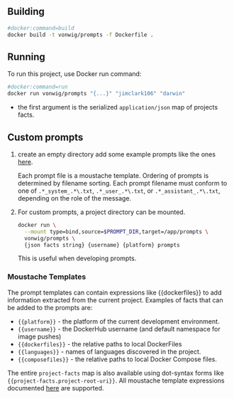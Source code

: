 ## Building

```sh
#docker:command=build
docker build -t vonwig/prompts -f Dockerfile .
```

## Running

To run this project, use Docker run command:

```sh
#docker:command=run
docker run vonwig/prompts "{...}" "jimclark106" "darwin"
```

* the first argument is the serialized `application/json` map of projects facts.

## Custom prompts

1.  create an empty directory add some example prompts like the ones [here](./v1).

    Each prompt file is a moustache template.  Ordering of prompts is 
    determined by filename sorting.  Each prompt filename must conform to one of
    `.*_system_.*\.txt`, `.*_user_.*\.txt`, or `.*_assistant_.*\.txt`, depending 
    on the role of the message.

2.  For custom prompts, a project directory can be mounted.

    ```sh
    docker run \
      --mount type=bind,source=$PROMPT_DIR,target=/app/prompts \
      vonwig/prompts \
      {json facts string} {username} {platform} prompts

    ```

    This is useful when developing prompts.

### Moustache Templates

The prompt templates can contain expressions like {{dockerfiles}} to add information
extracted from the current project.  Examples of facts that can be added to the 
prompts are:

* `{{platform}}` - the platform of the current development environment.
* `{{username}}` - the DockerHub username (and default namespace for image pushes)
* `{{dockerfiles}}` - the relative paths to local DockerFiles
* `{{languages}}` - names of languages discovered in the project.
* `{{composefiles}}` - the relative paths to local Docker Compose files.

The entire `project-facts` map is also available using dot-syntax 
forms like `{{project-facts.project-root-uri}}`.  All moustache template 
expressions documented [here](https://github.com/yogthos/Selmer) are supported.

